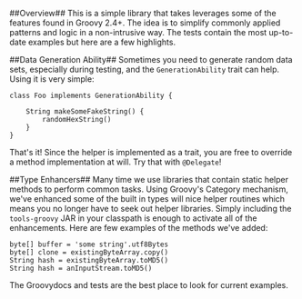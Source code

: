 ##Overview##
This is a simple library that takes leverages some of the features found in Groovy 2.4+.  The idea is to simplify
commonly applied patterns and logic in a non-intrusive way.  The tests contain the most up-to-date examples but here
are a few highlights.

##Data Generation Ability##
Sometimes you need to generate random data sets, especially during testing, and the `GenerationAbility` trait can
help.  Using it is very simple:

```
class Foo implements GenerationAbility {

    String makeSomeFakeString() {
        randomHexString()
    }
}
```

That's it!  Since the helper is implemented as a trait, you are free to override a method implementation at
will.  Try that with `@Delegate`!

##Type Enhancers##
Many time we use libraries that contain static helper methods to perform common tasks.  Using Groovy's Category
mechanism, we've enhanced some of the built in types will nice helper routines which means you no longer have to seek
out helper libraries.  Simply including the `tools-groovy` JAR in your classpath is enough to activate all of the
enhancements.  Here are few examples of the methods we've added:

```
byte[] buffer = 'some string'.utf8Bytes
byte[] clone = existingByteArray.copy()
String hash = existingByteArray.toMD5()
String hash = anInputStream.toMD5()
```

The Groovydocs and tests are the best place to look for current examples.
